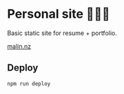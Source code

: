 # Personal site 👨🏾‍💼

Basic static site for resume + portfolio.

[malin.nz](https://malin.nz)

## Deploy

```bash
npm run deploy
```
